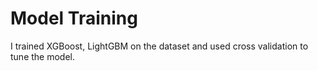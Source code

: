 # Model Training
I trained XGBoost, LightGBM on the dataset and used cross validation to tune the model.